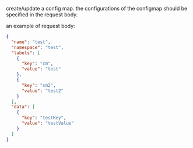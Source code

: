 create/update a config map. the configurations of the configmap should be specified in the request
body. 

an example of request body:


```json
{
  "name": "test",
  "namespace": "test",
  "labels": [
    {
      "key": "cm",
      "value": "test"
    },
    {
      "key": "cm2",
      "value": "test2"
    }
  ],
  "data": [
    {
      "key": "testKey",
      "value": "testValue"
    }
  ]
}
```